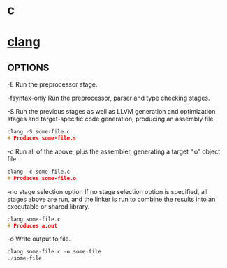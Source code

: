 # c

# [clang](https://clang.llvm.org/docs/CommandGuide/clang.html)

## OPTIONS

-E
Run the preprocessor stage.

-fsyntax-only
Run the preprocessor, parser and type checking stages.

-S
Run the previous stages as well as LLVM generation and optimization stages and target-specific code generation, producing an assembly file.
```c
clang -S some-file.c
# Produces some-file.s
```

-c
Run all of the above, plus the assembler, generating a target “.o” object file.
```c
clang -c some-file.c
# Produces some-file.o
```

-no stage selection option
If no stage selection option is specified, all stages above are run, and the linker is run to combine the results into an executable or shared library.
```c
clang some-file.c
# Produces a.out
```

-o <file>
Write output to file.
```c
clang some-file.c -o some-file
./some-file
```